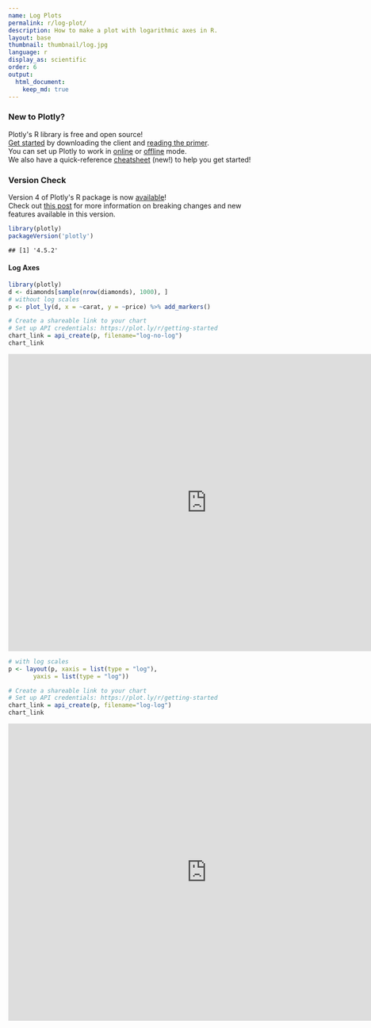 ```yaml
---
name: Log Plots
permalink: r/log-plot/
description: How to make a plot with logarithmic axes in R.
layout: base
thumbnail: thumbnail/log.jpg
language: r
display_as: scientific
order: 6
output:
  html_document:
    keep_md: true
---
```



### New to Plotly?

Plotly's R library is free and open source!<br>
[Get started](https://plot.ly/r/getting-started/) by downloading the client and [reading the primer](https://plot.ly/r/getting-started/).<br>
You can set up Plotly to work in [online](https://plot.ly/r/getting-started/#hosting-graphs-in-your-online-plotly-account) or [offline](https://plot.ly/r/offline/) mode.<br>
We also have a quick-reference [cheatsheet](https://images.plot.ly/plotly-documentation/images/r_cheat_sheet.pdf) (new!) to help you get started!

### Version Check

Version 4 of Plotly's R package is now [available](https://plot.ly/r/getting-started/#installation)!<br>
Check out [this post](http://moderndata.plot.ly/upgrading-to-plotly-4-0-and-above/) for more information on breaking changes and new features available in this version.

```r
library(plotly)
packageVersion('plotly')
```

```
## [1] '4.5.2'
```

#### Log Axes


```r
library(plotly)
d <- diamonds[sample(nrow(diamonds), 1000), ]
# without log scales
p <- plot_ly(d, x = ~carat, y = ~price) %>% add_markers()

# Create a shareable link to your chart
# Set up API credentials: https://plot.ly/r/getting-started
chart_link = api_create(p, filename="log-no-log")
chart_link
```

<iframe src="https://plot.ly/~RPlotBot/3176.embed" width="800" height="600" id="igraph" scrolling="no" seamless="seamless" frameBorder="0"> </iframe>


```r
# with log scales
p <- layout(p, xaxis = list(type = "log"),
       yaxis = list(type = "log"))

# Create a shareable link to your chart
# Set up API credentials: https://plot.ly/r/getting-started
chart_link = api_create(p, filename="log-log")
chart_link
```

<iframe src="https://plot.ly/~RPlotBot/3178.embed" width="800" height="600" id="igraph" scrolling="no" seamless="seamless" frameBorder="0"> </iframe>
